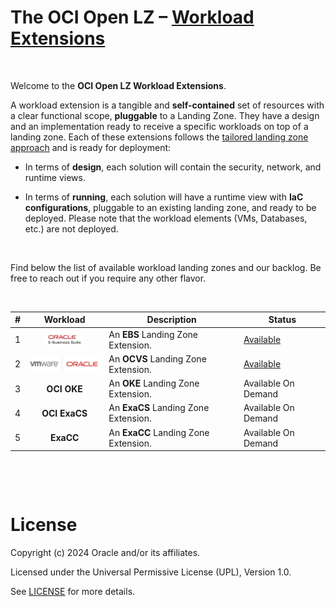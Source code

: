 # **The OCI Open LZ &ndash; [Workload Extensions](#)**

&nbsp; 

Welcome to the **OCI Open LZ Workload Extensions**.  

A workload extension is a tangible and **self-contained** set of resources with a clear functional scope, **pluggable** to a Landing Zone. They have a design and an implementation ready to receive a specific workloads on top of a landing zone. Each of these extensions follows the [tailored landing zone approach](/landing-zones/tailored_landing_zones/tailored_landing_zones.md) and is ready for deployment:

- In terms of **design**, each solution will contain the security, network, and runtime views. 

- In terms of **running**, each solution will have a runtime view with **IaC configurations**, pluggable to an existing landing zone, and ready to be deployed. Please note that the workload elements (VMs, Databases, etc.) are not deployed.

&nbsp; 

Find below the list of available workload landing zones and our backlog. Be free to reach out if you require any other flavor.

&nbsp; 

| # |  Workload  | Description | Status |
|:--:|:--:|---|---|
| 1 | [<img src="../commons/images/icon_ebs.jpg" height="25" align="center">](/workload-extensions/oci-lz-ext-ebs/readme.md)| An **EBS** Landing Zone Extension. | [Available]((/workload-extensions/oci-lz-ext-ebs/readme.md)) |
| 2 | [<img src="../commons/images/icon_ocvs.jpg" height="25" align="center">](/workload-extensions/oci-lz-ext-ocvs/README.md) | An **OCVS** Landing Zone Extension. | [Available]((/workload-extensions/oci-lz-ext-ocvs/README.md)) |
| 3 | **OCI OKE** | An **OKE** Landing Zone Extension. | Available On Demand | 
| 4 | **OCI ExaCS** | An **ExaCS** Landing Zone Extension. | Available On Demand | 
| 5 | **ExaCC** | An **ExaCC** Landing Zone Extension. | Available On Demand | 


&nbsp; 

&nbsp; 

# License

Copyright (c) 2024 Oracle and/or its affiliates.

Licensed under the Universal Permissive License (UPL), Version 1.0.

See [LICENSE](LICENSE) for more details.
